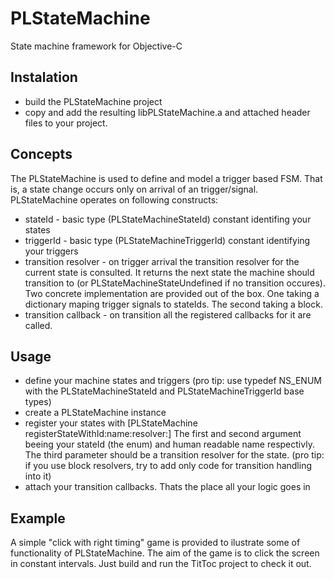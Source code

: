 # PLStateMachine

State machine framework for Objective-C

## Instalation

* build the PLStateMachine project
* copy and add the resulting libPLStateMachine.a and attached header files to your project.

## Concepts

The PLStateMachine is used to define and model a trigger based FSM. That is, a state change occurs only on arrival of an trigger/signal. PLStateMachine operates on following constructs:

* stateId - basic type (PLStateMachineStateId) constant identifing your states
* triggerId - basic type (PLStateMachineTriggerId) constant identifying your triggers
* transition resolver - on trigger arrival the transition resolver for the current state is consulted. It returns the next state the machine should transition to (or PLStateMachineStateUndefined if no transition occures). Two concrete implementation are provided out of the box. One taking a dictionary maping trigger signals to stateIds. The second taking a block.
* transition callback - on transition all the registered callbacks for it are called.

## Usage

* define your machine states and triggers (pro tip: use typedef NS_ENUM with the PLStateMachineStateId and PLStateMachineTriggerId base types)
* create a PLStateMachine instance
* register your states with [PLStateMachine registerStateWithId:name:resolver:] The first and second argument beeing your stateId (the enum) and human readable name respectivly. The third parameter should be a transition resolver for the state. (pro tip: if you use block resolvers, try to add only code for transition handling into it)
* attach your transition callbacks. Thats the place all your logic goes in

## Example

A simple "click with right timing" game is provided to ilustrate some of functionality of PLStateMachine. The aim of the game is to click the screen in constant intervals. Just build and run the TitToc project to check it out.